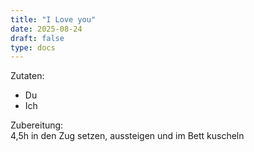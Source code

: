 ```yaml
---
title: "I Love you"
date: 2025-08-24
draft: false
type: docs
---
```

Zutaten:  
- Du
- Ich

Zubereitung:  
4,5h in den Zug setzen, aussteigen und im Bett kuscheln
